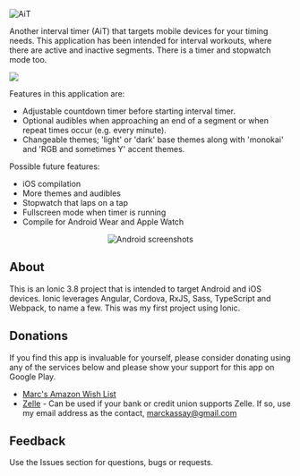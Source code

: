 ![AiT](resources/github/Ait180x180.png)

Another interval timer (AiT) that targets mobile devices for your timing needs.  This application has been intended for interval workouts, where there are active and inactive segments.  There is a timer and stopwatch mode too.

<a href="https://play.google.com/store/apps/details?id=github.marckassay.ait" target="_blank">
<img src="https://github.com/marckassay/AIT/tree/master/resources/android/google-play-badge.png">
</a>

Features in this application are:
* Adjustable countdown timer before starting interval timer.
* Optional audibles when approaching an end of a segment or when repeat times occur (e.g. every minute).
* Changeable themes; 'light' or 'dark' base themes along with 'monokai' and 'RGB and sometimes Y' accent themes.

Possible future features:
* iOS compilation
* More themes and audibles
* Stopwatch that laps on a tap
* Fullscreen mode when timer is running
* Compile for Android Wear and Apple Watch


<p align="center">
  <img src="resources/github/dark-monokai.png" alt="Android screenshots"/>
</p>

## About
This is an Ionic 3.8 project that is intended to target Android and iOS devices.  Ionic leverages Angular, Cordova, RxJS, Sass, TypeScript and Webpack, to name a few.  This was my first project using Ionic.

## Donations
If you find this app is invaluable for yourself, please consider donating using any of the services below and please show your support for this app on Google Play.
* <a href="http://a.co/caZWU1m" target="_blank">Marc's Amazon Wish List</a>
* <a href="https://www.zellepay.com/" target="_blank">Zelle</a> - Can be used if your bank or credit union supports Zelle.  If so, use my email address as the contact, marckassay@gmail.com

## Feedback
Use the Issues section for questions, bugs or requests.
